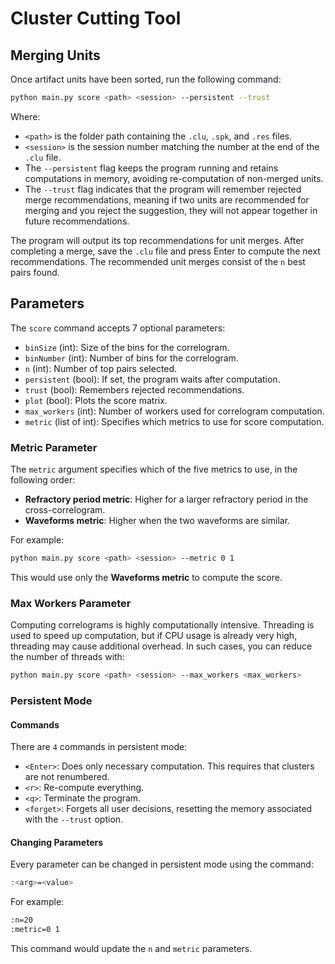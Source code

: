 # Cluster Cutting Tool

## Merging Units

Once artifact units have been sorted, run the following command:

```bash
python main.py score <path> <session> --persistent --trust
```

Where:
- `<path>` is the folder path containing the `.clu`, `.spk`, and `.res` files.
- `<session>` is the session number matching the number at the end of the `.clu` file.
- The `--persistent` flag keeps the program running and retains computations in memory, avoiding re-computation of non-merged units.
- The `--trust` flag indicates that the program will remember rejected merge recommendations, meaning if two units are recommended for merging and you reject the suggestion, they will not appear together in future recommendations.

The program will output its top recommendations for unit merges. After completing a merge, save the `.clu` file and press Enter to compute the next recommendations. The recommended unit merges consist of the `n` best pairs found.

## Parameters

The `score` command accepts 7 optional parameters:
- `binSize` (int): Size of the bins for the correlogram.
- `binNumber` (int): Number of bins for the correlogram.
- `n` (int): Number of top pairs selected.
- `persistent` (bool): If set, the program waits after computation.
- `trust` (bool): Remembers rejected recommendations.
- `plot` (bool): Plots the score matrix.
- `max_workers` (int): Number of workers used for correlogram computation.
- `metric` (list of int): Specifies which metrics to use for score computation.

### Metric Parameter

The `metric` argument specifies which of the five metrics to use, in the following order:
- **Refractory period metric**: Higher for a larger refractory period in the cross-correlogram.
- **Waveforms metric**: Higher when the two waveforms are similar.

For example:

```bash
python main.py score <path> <session> --metric 0 1
```

This would use only the **Waveforms metric** to compute the score.

### Max Workers Parameter

Computing correlograms is highly computationally intensive. Threading is used to speed up computation, but if CPU usage is already very high, threading may cause additional overhead. In such cases, you can reduce the number of threads with:

```bash
python main.py score <path> <session> --max_workers <max_workers>
```

### Persistent Mode

#### Commands

There are `4` commands in persistent mode:
- `<Enter>`: Does only necessary computation. This requires that clusters are not renumbered.
- `<r>`: Re-compute everything.
- `<q>`: Terminate the program.
- `<forget>`: Forgets all user decisions, resetting the memory associated with the `--trust` option.

#### Changing Parameters

Every parameter can be changed in persistent mode using the command:

```bash
:<arg>=<value>
```

For example:

```bash
:n=20
:metric=0 1
```

This command would update the `n` and `metric` parameters.